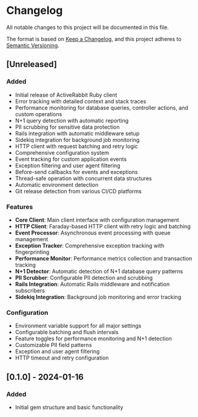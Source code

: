 # Changelog

All notable changes to this project will be documented in this file.

The format is based on [Keep a Changelog](https://keepachangelog.com/en/1.0.0/),
and this project adheres to [Semantic Versioning](https://semver.org/spec/v2.0.0.html).

## [Unreleased]

### Added
- Initial release of ActiveRabbit Ruby client
- Error tracking with detailed context and stack traces
- Performance monitoring for database queries, controller actions, and custom operations
- N+1 query detection with automatic reporting
- PII scrubbing for sensitive data protection
- Rails integration with automatic middleware setup
- Sidekiq integration for background job monitoring
- HTTP client with request batching and retry logic
- Comprehensive configuration system
- Event tracking for custom application events
- Exception filtering and user agent filtering
- Before-send callbacks for events and exceptions
- Thread-safe operation with concurrent data structures
- Automatic environment detection
- Git release detection from various CI/CD platforms

### Features
- **Core Client**: Main client interface with configuration management
- **HTTP Client**: Faraday-based HTTP client with retry logic and batching
- **Event Processor**: Asynchronous event processing with queue management
- **Exception Tracker**: Comprehensive exception tracking with fingerprinting
- **Performance Monitor**: Performance metrics collection and transaction tracking
- **N+1 Detector**: Automatic detection of N+1 database query patterns
- **PII Scrubber**: Configurable PII detection and scrubbing
- **Rails Integration**: Automatic Rails middleware and notification subscribers
- **Sidekiq Integration**: Background job monitoring and error tracking

### Configuration
- Environment variable support for all major settings
- Configurable batching and flush intervals
- Feature toggles for performance monitoring and N+1 detection
- Customizable PII field patterns
- Exception and user agent filtering
- HTTP timeout and retry configuration

## [0.1.0] - 2024-01-16

### Added
- Initial gem structure and basic functionality
